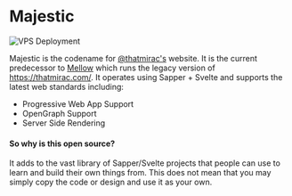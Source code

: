 # Majestic
![VPS Deployment](https://github.com/Renaitare/Majestic/workflows/VPS%20Deployment/badge.svg)

Majestic is the codename for [@thatmirac's](https://twitter.com/thatmirac) website.
It is the current predecessor to [Mellow](https://github.com/Renaitare/Mellow) which runs the legacy version of https://thatmirac.com/.
It operates using Sapper + Svelte and supports the latest web standards including:
- Progressive Web App Support
- OpenGraph Support
- Server Side Rendering

#### So why is this open source?
It adds to the vast library of Sapper/Svelte projects that people can use to learn and build their own things from.
This does not mean that you may simply copy the code or design and use it as your own.
